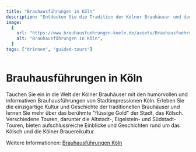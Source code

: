 ```yaml
---
title: "Brauhausführungen in Köln"
description: "Entdecken Sie die Tradition der Kölner Brauhäuser und das Geheimnis des Kölsch"
image:
  {
    url: "https://www.brauhausfuehrungen-koeln.de/assets/Brauhausfuehrungen-Koeln-Brauhausschild@440w.13a58f3c.webp",
    alt: "Brauhausführungen in Köln",
  }
tags: ["drinnen", "guided-tours"]
---
```


# Brauhausführungen in Köln

Tauchen Sie ein in die Welt der Kölner Brauhäuser mit den humorvollen und informativen Brauhausführungen von Stadtimpressionen Köln. Erleben Sie die einzigartige Kultur und Geschichte der traditionellen Brauhäuser und lernen Sie mehr über das berühmte "flüssige Gold" der Stadt, das Kölsch. Verschiedene Touren, darunter die Altstadt-, Eigelstein- und Südstadt-Touren, bieten aufschlussreiche Einblicke und Geschichten rund um das Kölsch und die Kölner Brauereikultur.

Weitere Informationen: [Brauhausführungen Köln](https://www.brauhausfuehrungen-koeln.de)
